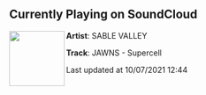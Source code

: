 ## Currently Playing on SoundCloud

[<img align="left" width="100" src="https://i1.sndcdn.com/artworks-lqoJXJIVHQk5govi-GAo2Dg-t500x500.jpg">](https://soundcloud.com/sablevalley/supercell)

**Artist**: SABLE VALLEY 

**Track**: JAWNS - Supercell

Last updated at 10/07/2021 12:44
